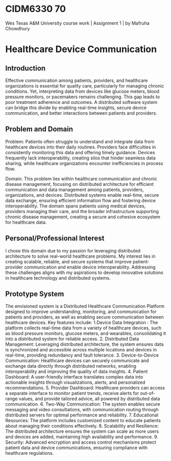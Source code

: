 # CIDM6330 70 #
Wes Texas A&amp;M University course work | Assignment 1 | by Mafruha Chowdhury

 # Healthcare Device Communication #

## Introduction ##

Effective communication among patients, providers, and healthcare organizations is essential for quality care, particularly for managing chronic conditions. 
Yet, interpreting data from devices like glucose meters, blood pressure monitors, or pacemakers remains challenging. This gap leads to poor treatment adherence and outcomes.
A distributed software system can bridge this divide by enabling real-time insights, secure device communication, and better interactions between patients and providers.

## Problem and Domain ##


Problem: Patients often struggle to understand and integrate data from healthcare devices into their daily routines.
Providers face difficulties in consistently monitoring this data and offering timely guidance. 
Devices frequently lack interoperability, creating silos that hinder seamless data sharing, while healthcare organizations encounter inefficiencies in process flow.

Domain: This problem lies within healthcare communication and chronic disease management, focusing on distributed architecture for efficient communication and data management
among patients, providers, organizations, and devices. Distributed systems enable real-time, secure data exchange, ensuring efficient information flow and fostering device interoperability. The domain spans patients using medical devices, providers managing their care, and the broader infrastructure supporting chronic disease management, creating a secure and cohesive ecosystem for healthcare data.

## Personal/Professional Interest ##

I chose this domain due to my passion for leveraging distributed architecture to solve real-world healthcare problems. My interest lies in creating scalable, reliable, and secure systems that improve patient-provider communication and enable device interoperability. Addressing these challenges aligns with my aspirations to develop innovative solutions in healthcare technology and distributed systems.


## Prototype System ##

The envisioned system is a Distributed Healthcare Communication Platform designed to improve understanding, monitoring, and communication for patients and providers, as well as enabling secure communication between healthcare devices. Key features include:
 1.Device Data Integration : The platform collects real-time data from a variety of healthcare devices, such as blood pressure monitors, glucose meters, and wearables, consolidating it into a distributed system for reliable access.
2.	Distributed Data Management: Leveraging distributed architecture, the system ensures data is synchronized and accessible across multiple locations and devices in real-time, providing redundancy and fault tolerance.
3.	Device-to-Device Communication: Healthcare devices can securely communicate and exchange data directly through distributed networks, enabling interoperability and improving the quality of data insights.
4.	Patient Dashboard: A user-friendly interface translates complex data into actionable insights through visualizations, alerts, and personalized recommendations.
5.	Provider Dashboard: Healthcare providers can access a separate interface to monitor patient trends, receive alerts for out-of-range values, and provide tailored advice, all powered by distributed data communication.
6.	Two-Way Communication: The system enables secure messaging and video consultations, with communication routing through distributed servers for optimal performance and reliability.
7.	Educational Resources: The platform includes customized content to educate patients about managing their conditions effectively.
8.	Scalability and Resilience: The distributed architecture ensures the system can scale as more users and devices are added, maintaining high availability and performance.
9.	Security: Advanced encryption and access control mechanisms protect patient data and device communications, ensuring compliance with healthcare regulations.

